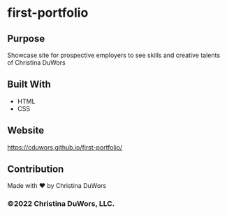 # first-portfolio

## Purpose
Showcase site for prospective employers to see skills and creative talents of Christina DuWors

## Built With
* HTML
* CSS

## Website
https://cduwors.github.io/first-portfolio/

## Contribution
Made with ❤️ by Christina DuWors

### ©️2022 Christina DuWors, LLC.